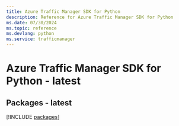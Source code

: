 ```yaml
---
title: Azure Traffic Manager SDK for Python
description: Reference for Azure Traffic Manager SDK for Python
ms.date: 07/30/2024
ms.topic: reference
ms.devlang: python
ms.service: trafficmanager
---
```

# Azure Traffic Manager SDK for Python - latest
## Packages - latest
[!INCLUDE [packages](traffic-manager-index.md)]